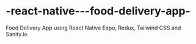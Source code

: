 # -react-native---food-delivery-app-
Food Delivery App using React Native Expo, Redux, Tailwind CSS and Sanity.io 
